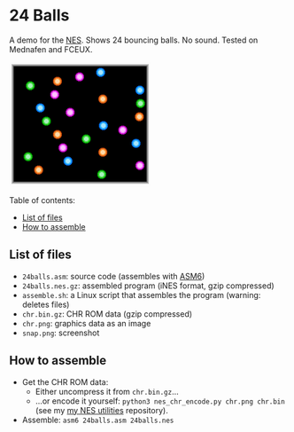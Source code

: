 # 24 Balls
A demo for the [NES](https://en.wikipedia.org/wiki/Nintendo_Entertainment_System). Shows 24 bouncing balls. No sound. Tested on Mednafen and FCEUX.

![screenshot](snap.png)

Table of contents:
* [List of files](#list-of-files)
* [How to assemble](#how-to-assemble)

## List of files
* `24balls.asm`: source code (assembles with [ASM6](https://github.com/qalle2/asm6))
* `24balls.nes.gz`: assembled program (iNES format, gzip compressed)
* `assemble.sh`: a Linux script that assembles the program (warning: deletes files)
* `chr.bin.gz`: CHR ROM data (gzip compressed)
* `chr.png`: graphics data as an image
* `snap.png`: screenshot

## How to assemble
* Get the CHR ROM data:
  * Either uncompress it from `chr.bin.gz`&hellip;
  * &hellip;or encode it yourself: `python3 nes_chr_encode.py chr.png chr.bin` (see my [my NES utilities](https://github.com/qalle2/nes-util) repository).
* Assemble: `asm6 24balls.asm 24balls.nes`
